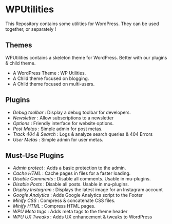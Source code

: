 WPUtilities
===========

This Repository contains some utilities for WordPress. They can be used together, or separately !

Themes
---

WPUtilities contains a skeleton theme for WordPress. Better with our plugins & child theme.

* A WordPress Theme : WP Utilities.
* A Child theme focused on blogging.
* A Child theme focused on multi-users.

Plugins
---

* *Debug toolbar* : Display a debug toolbar for developers.
* *Newsletter* : Allow subscriptions to a newsletter
* *Options* : Friendly interface for website options.
* *Post Metas* : Simple admin for post metas.
* *Track 404 & Search* : Logs & analyze search queries & 404 Errors
* *User Metas* : Simple admin for user metas.


Must-Use Plugins
---

* *Admin protect* : Adds a basic protection to the admin.
* *Cache HTML* : Cache pages in files for a faster loading.
* *Disable Comments* : Disable all comments. Usable in mu-plugins.
* *Disable Posts* : Disable all posts. Usable in mu-plugins.
* *Display Instagram* : Displays the latest image for an Instagram account
* *Google Analytics* : Adds Google Analytics script to the Footer
* *Minify CSS* : Compress & concatenate CSS files.
* *Minify HTML* : Compress HTML pages.
* *WPU Meta tags* : Adds meta tags to the theme header
* *WPU UX Tweaks* : Adds UX enhancement & tweaks to WordPress